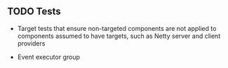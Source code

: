 
## TODO Tests

* Target tests that ensure non-targeted components are not applied to components assumed to have targets, such as Netty server and client providers
 
* Event executor group

